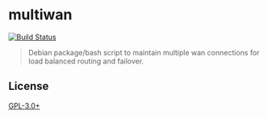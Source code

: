 # multiwan

[![Build Status][travis-image]][travis-url]

> Debian package/bash script to maintain multiple wan connections for load balanced routing and failover.

## License

[GPL-3.0+](LICENSE)

[travis-image]: https://img.shields.io/travis/honzahommer/multiwan/master.svg
[travis-url]: https://travis-ci.org/honzahommer/multiwan

